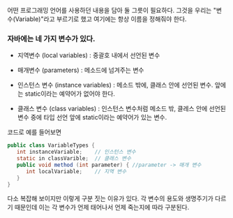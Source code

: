 어떤 프로그래밍 언어를 사용하던 내용을 담아 둘 그릇이 필요하다. 그것을 우리는 "변수(Variable)"라고 부르기로 했고 여기에는 항상 이름을 정해줘야 한다.

### 자바에는 네 가지 변수가 있다.

- 지역변수 (local variables) : 중괄호 내에서 선언된 변수

- 매개변수 (parameters) : 메소드에 넘겨주는 변수

- 인스턴스 변수 (instance variables) : 메소드 밖에, 클래스 안에 선언된 변수. 앞에는 static이라는 예약어가 없어야 한다.

- 클래스 변수 (class variables) : 인스턴스 변수처럼 메소드 밖, 클레스 안에 선언된 변수 중에 타입 선언 앞에 static이라는 예약어가 있는 변수.

코드로 예를 들어보면

``` java
public class VariableTypes {
   int instanceVariable;	// 인스턴스 변수
   static in classVarible;	// 클래스 변수
   public void method (int parameter) {	//parameter -> 매개 변수
      int localVariable;	// 지역 변수
   }
}
```

다소 복잡해 보이지만 이렇게 구분 짓는 이유가 있다. 각 변수의 용도와 생명주기가 다르기 때문인데 이는 각 변수가 언제 태어나서 언제 죽는지에 따라 구분된다.
